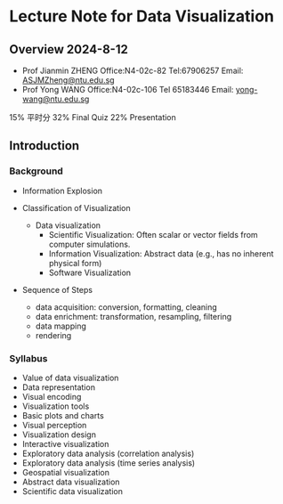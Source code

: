 # Lecture Note for Data Visualization

## Overview 2024-8-12

- Prof Jianmin ZHENG Office:N4-02c-82 Tel:67906257 Email: ASJMZheng@ntu.edu.sg
- Prof Yong WANG Office:N4-02c-106 Tel 65183446 Email: yong-wang@ntu.edu.sg

15% 平时分 32% Final Quiz 22% Presentation

## Introduction

### Background

- Information Explosion
- Classification of Visualization

  - Data visualization
    - Scientific Visualization: Often scalar or vector fields from computer simulations.
    - Information Visualization: Abstract data (e.g., has no inherent physical form)
    - Software Visualization

- Sequence of Steps
  - data acquisition: conversion, formatting, cleaning
  - data enrichment: transformation, resampling, filtering
  - data mapping
  - rendering

### Syllabus

- Value of data visualization
- Data representation
- Visual encoding
- Visualization tools
- Basic plots and charts
- Visual perception
- Visualization design
- Interactive visualization
- Exploratory data analysis (correlation analysis)
- Exploratory data analysis (time series analysis)
- Geospatial visualization
- Abstract data visualization
- Scientific data visualization
